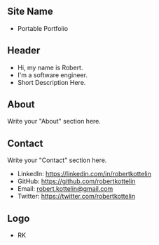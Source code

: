 ## Site Name
- Portable Portfolio

## Header
- Hi, my name is Robert. 
- I'm a software engineer.
- Short Description Here.

## About
Write your "About" section here.

## Contact
Write your "Contact" section here.
- LinkedIn: https://linkedin.com/in/robertkottelin
- GitHub: https://github.com/robertkottelin
- Email: robert.kottelin@gmail.com
- Twitter: https://twitter.com/robertkottelin

## Logo
- RK